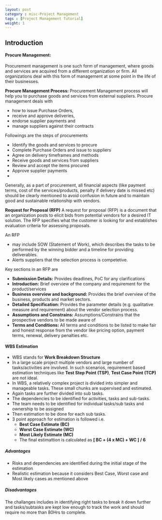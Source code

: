 ```yaml
---
layout: post
category : misc-Project Management
tags : [Project Management Tutorial]
weight: 1
---
```


## Introduction

#### Procure Management:
Procurement management is one such form of management, where goods and services are acquired from a different organization or firm. All organizations deal with this form of management at some point in the life of their businesses.

**Procure Management Process:**
Procurement Management process will help you to purchase goods and services from external suppliers.
Procure management deals with 

* how to issue Purchase Orders, 
* receive and approve deliveries, 
* endorse supplier payments and 
* manage suppliers against their contracts
 

Followings are the steps of procurements

* Identify the goods and services to procure
* Complete Purchase Orders and issue to suppliers
* Agree on delivery timeframes and methods
* Receive goods and services from suppliers
* Review and accept the items procured
* Approve supplier payments
* 

Generally, as a part of procurement, all financial aspects (like payment terms, cost of the services/products, penalty if delivery date is missed etc) should be clearly mentioned to avoid confusion in future and to maintain good and sustainable relationship with vendors.

**Request for Proposal (RFP)**
A request for proposal (RFP) is a document that an organization posts to elicit bids from potential vendors for a desired IT solution. The RFP specifies what the customer is looking for and establishes evaluation criteria for assessing proposals.  

An RFP

* may include SOW (Statement of Work), which describes the tasks to be performed by the winning bidder and a timeline for providing deliverables.
* Alerts suppliers that the selection process is competetive.

Key sections in an RFP are

* **Submission Details:** Provides deadlines, PoC for any clarifications
* **Introduction:** Brief overview of the company and requirement for the product/services
* **Business overview and background:** Provides the brief overview of the business, products and market sectors.
* **Detailed Specification:** Provides the parameter details (e.g. qualitative measure and requirement) about the vendor selection process.
* **Assumptions and Constrains:** Assumptions/Constrains that the prospective vendors to be made aware of
* **Terms and Conditions:** All terms and conditions to be listed to make fair and honest response from the vendor like pricing option, payment terms, renewal, delivery penalties etc. 


#### WBS Estimation


* WBS stands for **Work Breakdown Structure**
* In a large scale project multiple vendors and large number of tasks/activities are involved. In such scenarios, requirement based estimation techniques like **Test Step Point (TSP)**, **Test Case Point (TCP)** are not ideal.
* In WBS, a relatively complex project is divided into simpler and manageable tasks. These small chunks are supervised and estimated.
* Again tasks are further divided into sub tasks.
* The dependencies to be identified for activities, tasks and sub-tasks.
* The team needs to be identified for individual tasks/sub tasks and ownership to be assigned
* Then estimation to be done for each sub tasks.
* 3 point approach for estimation is followed i.e.
  * **Best Case Estimate (BC)**
  * **Worst Case Estimate (WC)**
  * **Most Likely Estimate (MC)**
  * The final estimattion is calculated as **[ BC + (4 x MC) + WC ] / 6**

##### Advantages


* Risks and dependencies are identified during the initial stage of the estimation
* Realistic estimation because it considers Best Case, Worst case and Most likely cases as mentioned above

##### Disadvantages

The challanges includes in identifying right tasks to break it down further and tasks/subtasks are kept low enough to track the work and should require no more than 80Hrs to complete.
